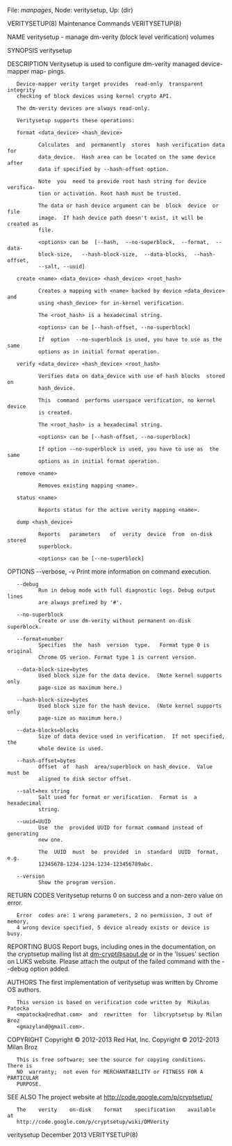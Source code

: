 File: *manpages*,  Node: veritysetup,  Up: (dir)

VERITYSETUP(8)               Maintenance Commands               VERITYSETUP(8)



NAME
       veritysetup - manage dm-verity (block level verification) volumes

SYNOPSIS
       veritysetup <options> <action> <action args>

DESCRIPTION
       Veritysetup  is  used to configure dm-verity managed device-mapper map-
       pings.

       Device-mapper verity target provides  read-only  transparent  integrity
       checking of block devices using kernel crypto API.

       The dm-verity devices are always read-only.

       Veritysetup supports these operations:

       format <data_device> <hash_device>

              Calculates  and  permanently  stores  hash verification data for
              data_device.  Hash area can be located on the same device  after
              data if specified by --hash-offset option.

              Note  you  need to provide root hash string for device verifica-
              tion or activation. Root hash must be trusted.

              The data or hash device argument can be  block  device  or  file
              image.  If hash device path doesn't exist, it will be created as
              file.

              <options> can be  [--hash,  --no-superblock,  --format,  --data-
              block-size,   --hash-block-size,  --data-blocks,  --hash-offset,
              --salt, --uuid]

       create <name> <data_device> <hash_device> <root_hash>

              Creates a mapping with <name> backed by device <data_device> and
              using <hash_device> for in-kernel verification.

              The <root_hash> is a hexadecimal string.

              <options> can be [--hash-offset, --no-superblock]

              If  option  --no-superblock is used, you have to use as the same
              options as in initial format operation.

       verify <data_device> <hash_device> <root_hash>

              Verifies data on data_device with use of hash blocks  stored  on
              hash_device.

              This  command  performs userspace verification, no kernel device
              is created.

              The <root_hash> is a hexadecimal string.

              <options> can be [--hash-offset, --no-superblock]

              If option --no-superblock is used, you have to use as  the  same
              options as in initial format operation.

       remove <name>

              Removes existing mapping <name>.

       status <name>

              Reports status for the active verity mapping <name>.

       dump <hash_device>

              Reports   parameters   of  verity  device  from  on-disk  stored
              superblock.

              <options> can be [--no-superblock]

OPTIONS
       --verbose, -v
              Print more information on command execution.

       --debug
              Run in debug mode with full diagnostic logs. Debug output  lines
              are always prefixed by '#'.

       --no-superblock
              Create or use dm-verity without permanent on-disk superblock.

       --format=number
              Specifies  the  hash  version  type.   Format type 0 is original
              Chrome OS verion. Format type 1 is current version.

       --data-block-size=bytes
              Used block size for the data device.  (Note kernel supports only
              page-size as maximum here.)

       --hash-block-size=bytes
              Used block size for the hash device.  (Note kernel supports only
              page-size as maximum here.)

       --data-blocks=blocks
              Size of data device used in verification.  If not specified, the
              whole device is used.

       --hash-offset=bytes
              Offset  of  hash  area/superblock on hash_device.  Value must be
              aligned to disk sector offset.

       --salt=hex string
              Salt used for format or verification.  Format is  a  hexadecimal
              string.

       --uuid=UUID
              Use  the  provided UUID for format command instead of generating
              new one.

              The  UUID  must  be  provided  in  standard  UUID  format,  e.g.
              12345678-1234-1234-1234-123456789abc.

       --version
              Show the program version.

RETURN CODES
       Veritysetup returns 0 on success and a non-zero value on error.

       Error  codes are: 1 wrong parameters, 2 no permission, 3 out of memory,
       4 wrong device specified, 5 device already exists or device is busy.

REPORTING BUGS
       Report bugs, including ones in the  documentation,  on  the  cryptsetup
       mailing  list at <dm-crypt@saout.de> or in the 'Issues' section on LUKS
       website.  Please attach the output  of  the  failed  command  with  the
       --debug option added.

AUTHORS
       The  first  implementation  of  veritysetup  was  written  by Chrome OS
       authors.

       This version is based on verification code written by  Mikulas  Patocka
       <mpatocka@redhat.com>  and  rewritten  for  libcryptsetup by Milan Broz
       <gmazyland@gmail.com>.

COPYRIGHT
       Copyright © 2012-2013 Red Hat, Inc.
       Copyright © 2012-2013 Milan Broz

       This is free software; see the source for copying conditions.  There is
       NO  warranty;  not even for MERCHANTABILITY or FITNESS FOR A PARTICULAR
       PURPOSE.

SEE ALSO
       The project website at http://code.google.com/p/cryptsetup/

       The    verity    on-disk    format    specification    available     at
       http://code.google.com/p/cryptsetup/wiki/DMVerity



veritysetup                      December 2013                  VERITYSETUP(8)
